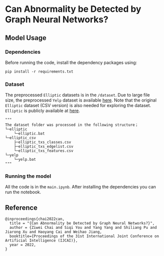 
# Can Abnormality be Detected by Graph Neural Networks?

## Model Usage

### Dependencies 

Before running the code, install the dependency packages using:

```markdown
pip install -r requirements.txt
```

### Dataset 

The preprocessed `Elliptic` datasets is in the `/dataset`. Due to large file size, the preprocessed `Yelp` dataset is available [here](https://drive.google.com/file/d/18wFU_l1kHlAZwjsZH6bGhsx_QqujSW64/view?usp=drive_link). Note that the original `Elliptic` dataset (CSV version) is also needed for exploring the dataset. `Elliptic` is publicly available at [here](https://www.kaggle.com/datasets/ellipticco/elliptic-data-set).
```
"""
The dataset folder was processed in the following structure；
└─elliptic
    └─elliptic.bat
└─elliptic_csv
    ├─elliptic_txs_classes.csv
    ├─elliptic_txs_edgelist.csv
    └─elliptic_txs_features.csv
└─yelp
    └─yelp.bat
"""
```

### Running the model

All the code is in the `main.ipynb`. After installing the dependencies you can run the notebook.

## Reference

```
@inproceedings{chai2022can,
  title = "{Can Abnormality be Detected by Graph Neural Networks?}", 
  author = {Ziwei Chai and Siqi You and Yang Yang and Shiliang Pu and Jiarong Xu and Haoyang Cai and Weihao Jiang, 
  booktitle={Proceedings of the 31st International Joint Conference on Artificial Intelligence (IJCAI)},
  year = 2022, 
} 
```